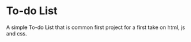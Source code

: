 # To-do List
A simple To-do List that is common first project for a first take on 
html, js and css.